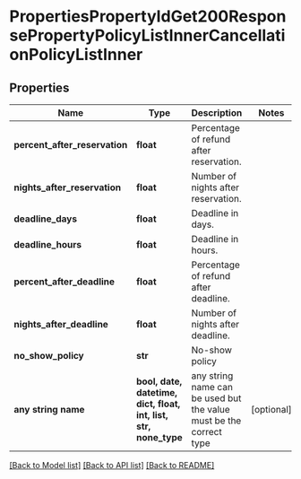 # PropertiesPropertyIdGet200ResponsePropertyPolicyListInnerCancellationPolicyListInner


## Properties
Name | Type | Description | Notes
------------ | ------------- | ------------- | -------------
**percent_after_reservation** | **float** | Percentage of refund after reservation. | 
**nights_after_reservation** | **float** | Number of nights after reservation. | 
**deadline_days** | **float** | Deadline in days. | 
**deadline_hours** | **float** | Deadline in hours. | 
**percent_after_deadline** | **float** | Percentage of refund after deadline. | 
**nights_after_deadline** | **float** | Number of nights after deadline. | 
**no_show_policy** | **str** | No-show policy | 
**any string name** | **bool, date, datetime, dict, float, int, list, str, none_type** | any string name can be used but the value must be the correct type | [optional]

[[Back to Model list]](../README.md#documentation-for-models) [[Back to API list]](../README.md#documentation-for-api-endpoints) [[Back to README]](../README.md)


